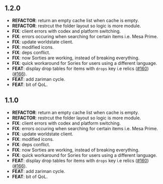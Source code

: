 ## 1.2.0

 - **REFACTOR**: return an empty cache list when cache is empty.
 - **REFACTOR**: restrcut the folder layout so logic is more module.
 - **FIX**: client errors with codex and platform switching.
 - **FIX**: errors occuring when searching for certain items i.e. Mesa Prime.
 - **FIX**: update worldstate client.
 - **FIX**: modified icons.
 - **FIX**: deps conflict.
 - **FIX**: now Sorties are working, instead of breaking everything.
 - **FIX**: quick workaround for Sories for users using a different language.
 - **FEAT**: display drop tables for items with `drops` key i.e relics ([#160](https://github.com/WFCD/navis/issues/160)) ([#166](https://github.com/WFCD/navis/issues/166)).
 - **FEAT**: add zariman cycle.
 - **FEAT**: bit of QoL.

## 1.1.0

 - **REFACTOR**: return an empty cache list when cache is empty.
 - **REFACTOR**: restrcut the folder layout so logic is more module.
 - **FIX**: client errors with codex and platform switching.
 - **FIX**: errors occuring when searching for certain items i.e. Mesa Prime.
 - **FIX**: update worldstate client.
 - **FIX**: modified icons.
 - **FIX**: deps conflict.
 - **FIX**: now Sorties are working, instead of breaking everything.
 - **FIX**: quick workaround for Sories for users using a different language.
 - **FEAT**: display drop tables for items with `drops` key i.e relics ([#160](https://github.com/WFCD/navis/issues/160)) ([#166](https://github.com/WFCD/navis/issues/166)).
 - **FEAT**: add zariman cycle.
 - **FEAT**: bit of QoL.

